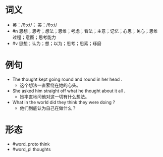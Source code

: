 # 词义
- 英：/θɔːt/； 美：/θɔːt/
- #n 思想；思考；想法；思维；考虑；看法；主意；记忆；心思；关心；思维过程；意图；思考能力
- #v 思想；认为；想；以为；思考；思索；琢磨
# 例句
- The thought kept going round and round in her head .
	- 这个想法一直萦绕在她的心头。
- She asked him straight off what he thought about it all .
	- 她率直地问他对这一切有什么想法。
- What in the world did they think they were doing ?
	- 他们到底认为自己在做什么？
# 形态
- #word_proto think
- #word_pl thoughts
